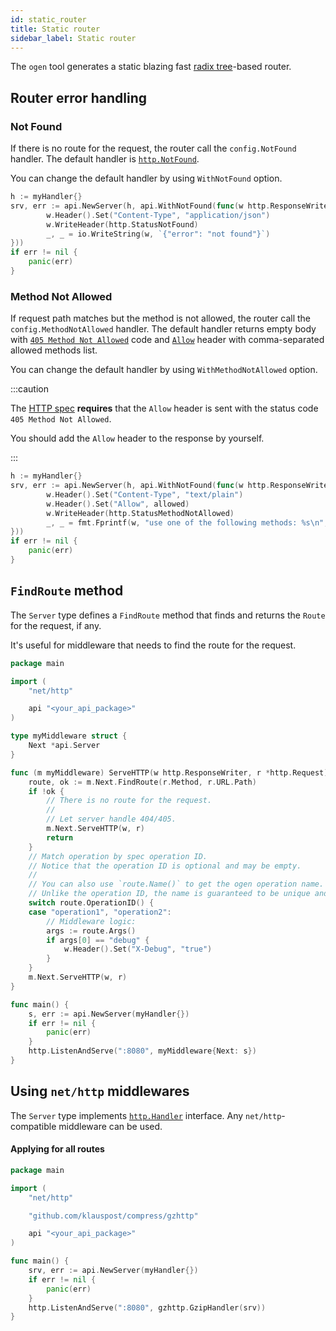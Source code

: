 ```yaml
---
id: static_router
title: Static router
sidebar_label: Static router
---
```


The `ogen` tool generates a static blazing fast [radix tree](https://en.wikipedia.org/wiki/Radix_tree)-based router.

## Router error handling

### Not Found

If there is no route for the request, the router call the `config.NotFound` handler.
The default handler is [`http.NotFound`](https://pkg.go.dev/net/http#NotFound).

You can change the default handler by using `WithNotFound` option.

```go
h := myHandler{}
srv, err := api.NewServer(h, api.WithNotFound(func(w http.ResponseWriter, r *http.Request) {
	    w.Header().Set("Content-Type", "application/json")
        w.WriteHeader(http.StatusNotFound)
		_, _ = io.WriteString(w, `{"error": "not found"}`)
}))
if err != nil {
	panic(err)
}
```

### Method Not Allowed

If request path matches but the method is not allowed, the router call the `config.MethodNotAllowed` handler.
The default handler returns empty body
with [`405 Method Not Allowed`](https://httpwg.org/specs/rfc7231.html#rfc.section.6.5.5) code
and [`Allow`](https://httpwg.org/specs/rfc7231.html#header.allow) header with comma-separated allowed methods list.

You can change the default handler by using `WithMethodNotAllowed` option.

:::caution

The [HTTP spec](https://httpwg.org/specs/rfc7231.html#rfc.section.6.5.5) **requires** that the `Allow` header
is sent with the status code `405 Method Not Allowed`.

You should add the `Allow` header to the response by yourself.

:::

```go
h := myHandler{}
srv, err := api.NewServer(h, api.WithNotFound(func(w http.ResponseWriter, r *http.Request, allowed string) {
        w.Header().Set("Content-Type", "text/plain")
        w.Header().Set("Allow", allowed)
        w.WriteHeader(http.StatusMethodNotAllowed)
		_, _ = fmt.Fprintf(w, "use one of the following methods: %s\n", allowed)
}))
if err != nil {
	panic(err)
}
```

## `FindRoute` method

The `Server` type defines a `FindRoute` method that finds and returns the `Route` for the request, if any.

It's useful for middleware that needs to find the route for the request.

```go
package main

import (
	"net/http"

	api "<your_api_package>"
)

type myMiddleware struct {
	Next *api.Server
}

func (m myMiddleware) ServeHTTP(w http.ResponseWriter, r *http.Request) {
	route, ok := m.Next.FindRoute(r.Method, r.URL.Path)
	if !ok {
		// There is no route for the request.
		//
		// Let server handle 404/405.
		m.Next.ServeHTTP(w, r)
		return
	}
	// Match operation by spec operation ID.
	// Notice that the operation ID is optional and may be empty.
	//
	// You can also use `route.Name()` to get the ogen operation name.
	// Unlike the operation ID, the name is guaranteed to be unique and non-empty.
	switch route.OperationID() {
	case "operation1", "operation2":
		// Middleware logic:
		args := route.Args()
		if args[0] == "debug" {
			w.Header().Set("X-Debug", "true")
		}
	}
	m.Next.ServeHTTP(w, r)
}

func main() {
	s, err := api.NewServer(myHandler{})
	if err != nil {
		panic(err)
	}
	http.ListenAndServe(":8080", myMiddleware{Next: s})
}
```

## Using `net/http` middlewares

The `Server` type implements [`http.Handler`](https://pkg.go.dev/net/http#Handler) interface. Any `net/http`-compatible
middleware can be used.

#### Applying for all routes

```go
package main

import (
	"net/http"

	"github.com/klauspost/compress/gzhttp"

	api "<your_api_package>"
)

func main() {
	srv, err := api.NewServer(myHandler{})
	if err != nil {
		panic(err)
	}
	http.ListenAndServe(":8080", gzhttp.GzipHandler(srv))
}
```
